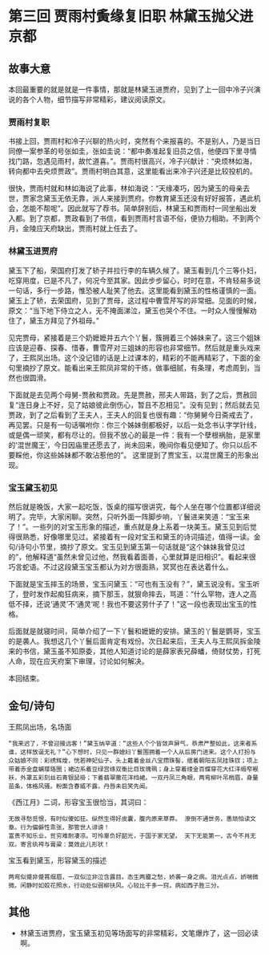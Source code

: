 # 第三回 贾雨村夤缘复旧职 林黛玉抛父进京都

## 故事大意

本回最重要的就是就是一件事情，那就是林黛玉进贾府，见到了上一回中冷子兴演说的各个人物，细节描写非常精彩，建议阅读原文。

### 贾雨村复职

书接上回，贾雨村和冷子兴聊的热火时，突然有个来报喜的。不是别人，乃是当日同僚一案参革的号张如圭，张如圭说：“都中奏准起复旧员之信，他便四下里寻情找门路，忽遇见雨村，故忙道喜。”。贾雨村很高兴，冷子兴献计：“央烦林如海，转向都中去央烦贾政”。贾雨村明白其意，这里能看出来冷子兴还是比较投机的。

很快，贾雨村就和林如海说了此事，林如海说：“天缘凑巧，因为黛玉的母亲去世，贾家念黛玉无依无靠，派人来接到贾府。你教育黛玉还没有好好报答，遇此机会，怎能不帮呢”。因此就写了荐书。简单辞别后，林黛玉和贾雨村一同坐船出发入都。到了京都，贾政看到了书信，看到贾雨村言语不俗，便协力相助。不到两个月，金陵应天府缺出，贾雨村就上任去了。

### 林黛玉进贾府

黛玉下了船，荣国府打发了轿子并拉行李的车辆久候了。黛玉看到几个三等仆妇，吃穿用度，已是不凡了，何况今至其家。因此步步留心，时时在意，不肯轻易多说一句话，多行一步路，惟恐被人耻笑了他去。这里能看到黛玉的性格谨慎的一面。黛玉上了轿，去荣国府，见到了贾母，这过程中曹雪芹写的非常细。见面的时候，原文：“当下地下侍立之人，无不掩面涕泣，黛玉也哭个不住。一时众人慢慢解劝住了，黛玉方拜见了外祖母。”

见完贾母，紧接着是三个奶嬷嬷并五六个丫鬟，簇拥着三个姊妹来了。这三个姐妹应该是迎春、探春、惜春，曹雪芹对三姐妹的形容也非常细节。然后就是重头戏来了，王熙凤出场。这个没记错的话是上过课本的，精彩的不能再精彩了，下面的金句里摘抄了原文。能看出来王熙凤非常的干练，做事细腻，有条理，考虑周到，当然也很圆滑。

下面就是去见两个母舅-贾赦和贾政。先是贾赦，邢夫人带路，到了之后，贾赦回复“连日身上不好，见了姑娘彼此倒伤心，暂且不忍相见”。没有见到；然后就去见贾政，到了之后看到了王夫人，王夫人的回复也很有趣：“你舅舅今日斋戒去了，再见罢。只是有一句话嘱咐你：你三个姊妹倒都极好，以后一处念书认字学针线，或是偶一顽笑，都有尽让的。但我不放心的最是一件：我有一个孽根祸胎，是家里的‘混世魔王’，今日因庙里还愿去了，尚未回来，晚间你看见便知了。你只以后不要睬他，你这些姊妹都不敢沾惹他的”。 这里提到了贾宝玉，以混世魔王的形象出现。

### 宝玉黛玉初见

然后就是晚饭，大家一起吃饭，饭桌的描写很讲究，每个人坐在哪个位置都详细说明了。完毕，大家闲聊。突然，只听外面一阵脚步响，丫鬟进来笑道：“宝玉来了！”。一些列的对宝玉形象的描述，重点就是身上系着一块美玉。黛玉见到后觉得很熟悉，好像哪里见过。紧接着有一段对宝玉和黛玉的诗词描述，值得一读。金句/诗句小节里，摘抄了原文。宝玉见到黛玉第一句话就是“这个妹妹我曾见过的”，他解释道“虽然未曾见过他，然我看着面善，心里就算是旧相识”。看起来很巧言蛇语。不过这段黛玉宝玉都认为对方很面熟，冥冥也在表达着什么。

下面就是宝玉摔玉的场景，宝玉问黛玉：“可也有玉没有？”，黛玉说没有。宝玉听了，登时发作起痴狂病来，摘下那玉，就狠命摔去，骂道：“什么罕物，连人之高低不择，还说‘通灵’不‘通灵’呢！我也不要这劳什子了！”这一段也表现出宝玉的性格。

后面就是就寝时间，简单介绍了一下丫鬟和嬷嬷的安排。黛玉的丫鬟是鹦哥，宝玉的是袭人。我想这几个丫鬟后面肯定有戏份。次日起来后，王夫人与王熙凤拆金陵来的书信，黛玉虽不知原委，其他人知道讨论的是薛家表兄薛蟠，倚财仗势，打死人命，现在应天府案下审理，讨论如何解决。

本回结束。

## 金句/诗句

王熙凤出场，名场面

```shell
“我来迟了，不曾迎接远客！”黛玉纳罕道：“这些人个个皆敛声屏气，恭肃严整如此，这来者系谁，这样放诞无礼？”心下想时，只见一群媳妇丫鬟围拥着一个人从后房门进来。这个人打扮与众姑娘不同：彩绣辉煌，恍若神妃仙子。头上戴着金丝八宝攒珠髻，绾着朝阳五凤挂珠钗；项上带着赤金盘螭璎珞圈；裙边系着豆绿宫绦双衡比目玫瑰珮；身上穿着缕金百蝶穿花大红洋缎窄裉袄，外罩五彩刻丝石青银鼠褂；下着翡翠撒花洋绉裙。一双丹凤三角眼，两弯柳叶吊梢眉，身量苗条，体格风骚。粉面含春威不露，丹唇未启笑先闻。
```

《西江月》二词，形容宝玉很恰当，其词曰：

```shell
无故寻愁觅恨，有时似傻如狂。纵然生得好皮囊，腹内原来草莽。 潦倒不通世务，愚顽怕读文章。行为偏僻性乖张，那管世人诽谤！
富贵不知乐业，贫穷难耐凄凉。可怜辜负好韶光，于国于家无望。 天下无能第一，古今不肖无双。寄言纨袴与膏粱：莫效此儿形状！
```

宝玉看到黛玉，形容黛玉的描述

```shell
两弯似蹙非蹙罥烟眉，一双似泣非泣含露目。态生两靥之愁，娇袭一身之病。泪光点点，娇喘微微。闲静时如姣花照水，行动处似弱柳扶风。心较比干多一窍，病如西子胜三分。
```

## 其他

* 林黛玉进贾府，宝玉黛玉初见等场面写的非常精彩，文笔爆炸了，这一回必读啊。
